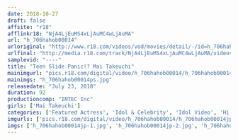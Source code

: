 ```yaml
---
date: 2018-10-27
draft: false
affsite: "r18"
afflinkr18: "NjA4LjEuMS4xLjAuMC4wLjAuMA"
url: "h_706hahob00014"
urloriginal: "http://www.r18.com/videos/vod/movies/detail/-/id=h_706hahob00014"
urlfinal: "http://media.r18.com/track/NjA4LjEuMS4xLjAuMC4wLjAuMA/videos/vod/movies/detail/-/id=h_706hahob00014"
samplevid: "----"
title: "Teen Slide Panic!? Mai Takeuchi"
mainimgurl: "pics.r18.com/digital/video/h_706hahob00014/h_706hahob00014ps.jpg"
mainimgs: "h_706hahob00014ps.jpg"
releasedate: "July 23, 2018"
duration: 92
productioncomp: "INTEC Inc"
girls: ['Mai Takeuchi']
categories: ['Featured Actress', 'Idol & Celebrity', 'Idol Video', 'Hi-Def']
imgurls: ['pics.r18.com/digital/video/h_706hahob00014/h_706hahob00014jp-1.jpg', 'pics.r18.com/digital/video/h_706hahob00014/h_706hahob00014jp-2.jpg', 'pics.r18.com/digital/video/h_706hahob00014/h_706hahob00014jp-3.jpg', 'pics.r18.com/digital/video/h_706hahob00014/h_706hahob00014jp-4.jpg', 'pics.r18.com/digital/video/h_706hahob00014/h_706hahob00014jp-5.jpg', 'pics.r18.com/digital/video/h_706hahob00014/h_706hahob00014jp-6.jpg', 'pics.r18.com/digital/video/h_706hahob00014/h_706hahob00014jp-7.jpg', 'pics.r18.com/digital/video/h_706hahob00014/h_706hahob00014jp-8.jpg', 'pics.r18.com/digital/video/h_706hahob00014/h_706hahob00014jp-9.jpg', 'pics.r18.com/digital/video/h_706hahob00014/h_706hahob00014jp-10.jpg', 'pics.r18.com/digital/video/h_706hahob00014/h_706hahob00014jp-11.jpg', 'pics.r18.com/digital/video/h_706hahob00014/h_706hahob00014jp-12.jpg', 'pics.r18.com/digital/video/h_706hahob00014/h_706hahob00014jp-13.jpg', 'pics.r18.com/digital/video/h_706hahob00014/h_706hahob00014jp-14.jpg', 'pics.r18.com/digital/video/h_706hahob00014/h_706hahob00014jp-15.jpg', 'pics.r18.com/digital/video/h_706hahob00014/h_706hahob00014jp-16.jpg', 'pics.r18.com/digital/video/h_706hahob00014/h_706hahob00014jp-17.jpg', 'pics.r18.com/digital/video/h_706hahob00014/h_706hahob00014jp-18.jpg', 'pics.r18.com/digital/video/h_706hahob00014/h_706hahob00014jp-19.jpg', 'pics.r18.com/digital/video/h_706hahob00014/h_706hahob00014jp-20.jpg']
imgs: ['h_706hahob00014jp-1.jpg', 'h_706hahob00014jp-2.jpg', 'h_706hahob00014jp-3.jpg', 'h_706hahob00014jp-4.jpg', 'h_706hahob00014jp-5.jpg', 'h_706hahob00014jp-6.jpg', 'h_706hahob00014jp-7.jpg', 'h_706hahob00014jp-8.jpg', 'h_706hahob00014jp-9.jpg', 'h_706hahob00014jp-10.jpg', 'h_706hahob00014jp-11.jpg', 'h_706hahob00014jp-12.jpg', 'h_706hahob00014jp-13.jpg', 'h_706hahob00014jp-14.jpg', 'h_706hahob00014jp-15.jpg', 'h_706hahob00014jp-16.jpg', 'h_706hahob00014jp-17.jpg', 'h_706hahob00014jp-18.jpg', 'h_706hahob00014jp-19.jpg', 'h_706hahob00014jp-20.jpg']
---
```

